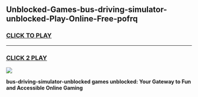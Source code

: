
## Unblocked-Games-bus-driving-simulator-unblocked-Play-Online-Free-pofrq
<h3>
<a href="https://premium76.site?title=bus-driving-simulator-unblocked&ref=26A">CLICK TO PLAY</a></h3>
<hr>

<h3>
<a href="https://premium76.site?title=bus-driving-simulator-unblocked&ref=26A">CLICK 2 PLAY</a>
  
</h3>

<a href="https://premium76.site?title=bus-driving-simulator-unblocked&ref=26A"><img src="https://clearcache.store/games.png"></a>


**bus-driving-simulator-unblocked games unblocked: Your Gateway to Fun and Accessible Online Gaming**

